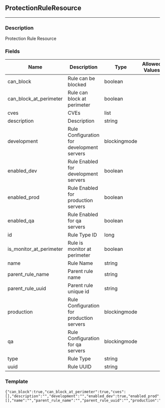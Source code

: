 ## ProtectionRuleResource
---
### Description
Protection Rule Resource
### Fields
| Name | Description | Type | Allowed Values | Required |
| ---- | ----------- | ---- | -------------- | -------- |
| can_block | Rule can be blocked | boolean |  | false |
| can_block_at_perimeter | Rule can block at perimeter | boolean |  | false |
| cves | CVEs | list |  | false |
| description | Description | string |  | false |
| development | Rule Configuration for development servers | blockingmode |  | false |
| enabled_dev | Rule Enabled for development servers | boolean |  | false |
| enabled_prod | Rule Enabled for production servers | boolean |  | false |
| enabled_qa | Rule Enabled for qa servers | boolean |  | false |
| id | Rule Type ID | long |  | false |
| is_monitor_at_perimeter | Rule is monitor at perimeter | boolean |  | false |
| name | Rule Name | string |  | false |
| parent_rule_name | Parent rule name | string |  | false |
| parent_rule_uuid | Parent rule unique id | string |  | false |
| production | Rule Configuration for production servers | blockingmode |  | false |
| qa | Rule Configuration for qa servers | blockingmode |  | false |
| type | Rule Type | string |  | false |
| uuid | Rule UUID | string |  | false |
### Template
```
{"can_block":true,"can_block_at_perimeter":true,"cves":[],"description":"","development":"","enabled_dev":true,"enabled_prod":true,"enabled_qa":true,"is_monitor_at_perimeter":true,"links":[],"name":"","parent_rule_name":"","parent_rule_uuid":"","production":"","qa":"","id":0,"type":"","uuid":""}
```
